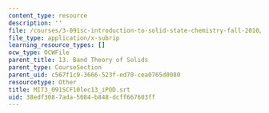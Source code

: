 ```yaml
---
content_type: resource
description: ''
file: /courses/3-091sc-introduction-to-solid-state-chemistry-fall-2010/38edf3087ada5084b848dcff667603ff_MIT3_091SCF10lec13_iPOD.vtt
file_type: application/x-subrip
learning_resource_types: []
ocw_type: OCWFile
parent_title: 13. Band Theory of Solids
parent_type: CourseSection
parent_uid: c567f1c9-3666-523f-ed70-cea0765d0080
resourcetype: Other
title: MIT3_091SCF10lec13_iPOD.srt
uid: 38edf308-7ada-5084-b848-dcff667603ff
---
```

